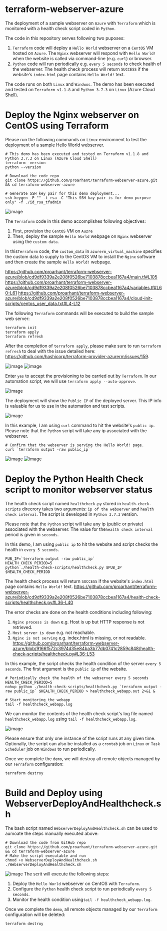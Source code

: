 # terraform-webserver-azure
The deployment of a sample webserver on `Azure` with `Terraform` which is monitored with a health check script coded in `Python`.

The code in this repository serves following two puposes:

1. `Terraform` code will deploy a `Hello World` webserver on a `CentOS` VM hosted on `Azure`. The `Nginx` webserver will respond with `Hello World!` when the website is called via command-line (e.g. `curl`) or browser.
2. `Python` code will run periodically e.g. `every 5 seconds` to check health of the webserver. The health check process will return `SUCCESS` if the website's `index.html` page contains `Hello World!` text.

The code runs on both `Linux` and `Windwos`. The demo has been executed and tested on `Terraform v1.1.8` and `Python 3.7.3` on `Linux` (Azure Cloud Shell).

# Deploy the Nginx webserver on CentOS using Terraform

Please run the following commands on `Linux` enviromnent to test the deployment of a sample Hello World webserver.

```
# This demo has been executed and tested on Terraform v1.1.8 and Python 3.7.3 on Linux (Azure Cloud Shell)
terraform -version
python --version

# Download the code repo
git clone https://github.com/proarhant/terraform-webserver-azure.git && cd terraform-webserver-azure

# Generate SSH key pair for this demo deployment...
ssh-keygen -P "" -t rsa -C "This SSH kay pair is for demo purpose only" -f ./id_rsa_tfadmin
```
![image](https://user-images.githubusercontent.com/2681229/165100334-2997933e-0017-4a99-9bbb-791f1e920b3e.png)

The `Terraform` code in this demo accomplishes following objectives:

1. First, provision the `CentOS` VM on `Auzre`
2. Then, deploy the sample `Hello World` webpage on `Nginx` webserver using the `custom data`.

In this`Terraform` code, the `custom_data` in `azurerm_virtual_machine` specifies the custom data to supply to the CentOS VM to install the `Nginx` software and then create the sample `Hello World!` webpage.

https://github.com/proarhant/terraform-webserver-azure/blob/cd9df9339a2e208f0526be7103878ccbea1167a4/main.tf#L105
https://github.com/proarhant/terraform-webserver-azure/blob/cd9df9339a2e208f0526be7103878ccbea1167a4/variables.tf#L60-L61
https://github.com/proarhant/terraform-webserver-azure/blob/cd9df9339a2e208f0526be7103878ccbea1167a4/cloud-init-scripts/centos_user_data.txt#L4-L12

The following `Terraform` commands will be executed to build the sample web server:
```
terraform init
terraform apply
terraform refresh
```
After the completion of `terraform apply`, please make sure to run `terraform refresh` to deal with the issue detailed here: https://github.com/hashicorp/terraform-provider-azurerm/issues/159. 

![image](https://user-images.githubusercontent.com/2681229/165114439-00f7f200-d668-42c4-901a-c4a894b91eb4.png)
![image](https://user-images.githubusercontent.com/2681229/165114729-4b672691-6fb4-4b57-bfb7-08aeaced82e8.png)

Enter `yes` to accept the provisioning to be carried out by `Terraform`. In our automation script, we will use `terraform apply --auto-approve`.

![image](https://user-images.githubusercontent.com/2681229/165115560-9dc836f1-4f70-4000-a1fe-c71090a3d77b.png)

The deployment will show the `Public IP` of the deployed server. This IP info is valuable for us to use in the automation and test scripts.

![image](https://user-images.githubusercontent.com/2681229/165101479-79669c9d-c984-4495-a4b3-c3789d21238b.png)

In this example, I am using `curl` command to hit the website's `public ip`. Please note that the `Python` script will take any ip associated with the webserver.
```
# Confirm that the webserver is serving the Hello World! page.
curl `terraform output -raw public_ip`
```
![image](https://user-images.githubusercontent.com/2681229/165102564-5c27ef63-20ee-4dcb-821e-39c07f2f331e.png)
![image](https://user-images.githubusercontent.com/2681229/165102932-450be9b1-5a36-4b94-9285-1e117aa21097.png)

# Deploy the Python Health Check script to monitor webserver status

The health check script named `healthcheck.py` stored in `health-check-scripts` direcrory takes two arguments: `ip of the webserver` and `health check interval`. The script is developed in `Python 3.7.3` version. 

Please note that the `Python` script will take any ip (public or private) associated with the webserver. The value for the`health check interval` period is given in `seconds`.

In this demo, I am using `public ip` to hit the website and script checks the health in `every 5 seconds`.
```
PUB_IP=`terraform output -raw public_ip`
HEALTH_CHECK_PERIOD=5
python ./health-check-scripts/healthcheck.py $PUB_IP $HEALTH_CHECK_PERIOD
```

The health check process will return `SUCCESS` if the website's `index.html` page contains `Hello World!` text.
https://github.com/proarhant/terraform-webserver-azure/blob/cd9df9339a2e208f0526be7103878ccbea1167a4/health-check-scripts/healthcheck.py#L36-L40

The error checks are done on the health conditions including following:
1. `Nginx process is down` e.g. Host is up but HTTP response is not retrieved.
2. `Host server is down` e.g. not reachable.
3. `Nginx is not serving` e.g. index.html is missing, or not readable.
https://github.com/proarhant/terraform-webserver-azure/blob/9166f572c3974d35e84ba3b77db0741c2859c848/health-check-scripts/healthcheck.py#L36-L53

In this example, the script checks the health condition of the server `every 5 seconds`. The first argument is the `public ip` of the website.
```
# Periodically check the health of the webserver every 5 seconds
HEALTH_CHECK_PERIOD=5
nohup python ./health-check-scripts/healthcheck.py `terraform output -raw public_ip` $HEALTH_CHECK_PERIOD > healthcheck_webapp.out 2>&1 &

# Start monitoring the webapp
tail -f healthcheck_webapp.log
```
We can monitor the contents of the health check script's log file named `healthcheck_webapp.log` using `tail -f healthcheck_webapp.log`.

![image](https://user-images.githubusercontent.com/2681229/165104483-31c27b9a-9324-4e6f-8789-54f9a5b95902.png)

Please ensure that only one instance of the script runs at any given time. Optionally, the script can also be installed as a `crontab` job on `Linux` or `Task Scheduler` job on `Windows` to run periodically.

Once we complete the `demo`, we will destroy all remote objects managed by our `Terraform` configuration:
```
terraform destroy
```
# Build and Deploy using WebserverDeployAndHealthcheck.sh
The bash script named `WebserverDeployAndHealthcheck.sh` can be used to aumoate the steps manually executed above:
```
# Download the code from GitHub repo
git clone https://github.com/proarhant/terraform-webserver-azure.git && cd terraform-webserver-azure
# Make the script executable and run
chmod +x WebserverDeployAndHealthcheck.sh 
./WebserverDeployAndHealthcheck.sh
```
![image](https://user-images.githubusercontent.com/2681229/165186215-36251a9f-e355-431c-8dca-61231e80bccd.png)
The scrit will execute the following steps:

1. Deploy the `Hello World` webserver on CentOS with `Terraform`.
2. Configure the `Python` health check script to run periodically `every 5 seconds`.
3. Monitor the health condition using`tail -f healthcheck_webapp.log`.

Once we complete the `demo`, all remote objects managed by our `Terraform` configuration will be deleted:
```
terraform destroy
```
